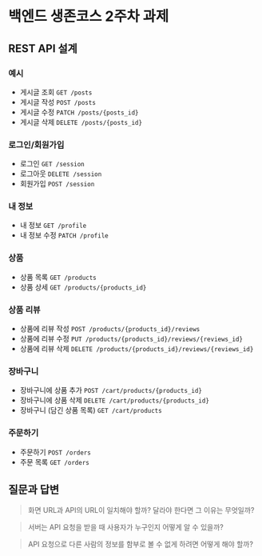 # 백엔드 생존코스 2주차 과제

## REST API 설계

### 예시

- 게시글 조회 `GET /posts`
- 게시글 작성 `POST /posts`
- 게시글 수정 `PATCH /posts/{posts_id}`
- 게시글 삭제 `DELETE /posts/{posts_id}`

### 로그인/회원가입

- 로그인 `GET /session`
- 로그아웃 `DELETE /session`
- 회원가입 `POST /session`

### 내 정보

- 내 정보 `GET /profile`
- 내 정보 수정 `PATCH /profile`

### 상품

- 상품 목록 `GET /products`
- 상품 상세 `GET /products/{products_id}`

### 상품 리뷰

- 상품에 리뷰 작성 `POST /products/{products_id}/reviews`
- 상품에 리뷰 수정 `PUT /products/{products_id}/reviews/{reviews_id}`
- 상품에 리뷰 삭제 `DELETE /products/{products_id}/reviews/{reviews_id}`

### 장바구니

- 장바구니에 상품 추가 `POST /cart/products/{products_id}`
- 장바구니에 상품 삭제 `DELETE /cart/products/{products_id}`
- 장바구니 (담긴 상품 목록) `GET /cart/products`

### 주문하기

- 주문하기 `POST /orders`
- 주문 목록 `GET /orders`

## 질문과 답변

> 화면 URL과 API의 URL이 일치해야 할까? 달라야 한다면 그 이유는 무엇일까?

> 서버는 API 요청을 받을 때 사용자가 누구인지 어떻게 알 수 있을까?

> API 요청으로 다른 사람의 정보를 함부로 볼 수 없게 하려면 어떻게 해야 할까?
